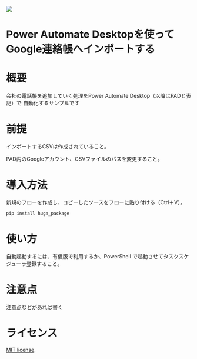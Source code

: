 <div id="top"></div>

<!-- ## 使用技術 -->
<!-- シールド一覧 -->
<!-- https://t8csp.csb.app/ -->
<p style="display: inline">
  <img src="https://img.shields.io/badge/-Power%20Automate%20Desktop-5391FE.svg?logo=Power%20Automate&style=popout"
</p>


# Power Automate Desktopを使ってGoogle連絡帳へインポートする


# 概要

会社の電話帳を追加していく処理をPower Automate Desktop（以降はPADと表記）で
自動化するサンプルです

# 前提

インポートするCSVは作成されていること。

PAD内のGoogleアカウント、CSVファイルのパスを変更すること。

# 導入方法

新規のフローを作成し、コピーしたソースをフローに貼り付ける（Ctrl＋V）。

```bash
pip install huga_package
```

# 使い方

自動起動するには、有償版で利用するか、PowerShell で起動させてタスクスケジューラ登録すること。


# 注意点

注意点などがあれば書く

# ライセンス
 [MIT license](https://en.wikipedia.org/wiki/MIT_License).
